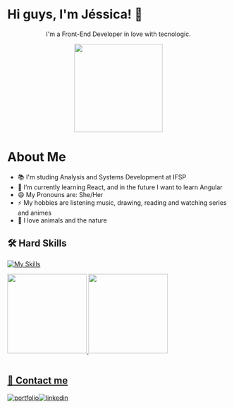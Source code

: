 
# Hi guys, I'm Jéssica! 👋

<div align="center">
          <p>I'm a Front-End Developer in love with tecnologic.</p>
          <img loading="lazy" src="https://i.ibb.co/YPkLmTL/octocat-1706570748094.png" width="200" height="auto"/>
</div>


# About Me
- 📚 I'm studing Analysis and Systems Development at IFSP
- 🌱 I’m currently learning React, and in the future I want to learn Angular
- 😄 My Pronouns are: She/Her
- ⚡ My hobbies are listening music, drawing, reading and watching series and animes
- 🌻 I love animals and the nature 


## 🛠 Hard Skills
[![My Skills](https://skillicons.dev/icons?i=html,css,js,sass,c,php,react,tailwind,mysql,vscode,figma,github,git)](https://skillicons.dev)

          
<div>
<a href="https://github.com/Jessybr">
<img loading="lazy" height="180em" src="https://github-readme-stats.vercel.app/api/top-langs/?username=Jessybr&layout=compact&langs_count=7&theme=dracula"/>
<img loading="lazy" height="180em" src="https://github-readme-stats.vercel.app/api?username=Jessybr&show_icons=true&theme=dracula&include_all_commits=true&count_private=true"/>
<br><br>

</div>



  
## 🔗 Contact me
<div>
          
[![portfolio](https://img.shields.io/badge/my_portfolio-000?style=for-the-badge&logo=ko-fi&logoColor=white)](https://jessybr.github.io/Portifolio/)[![linkedin](https://img.shields.io/badge/linkedin-0A66C2?style=for-the-badge&logo=linkedin&logoColor=white)](https://www.linkedin.com/in/jessica-bueno-ramos-275315150/)


</div>

